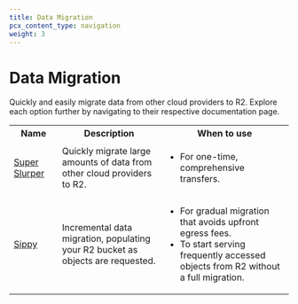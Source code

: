 ```yaml
---
title: Data Migration
pcx_content_type: navigation
weight: 3
---
```


# Data Migration
Quickly and easily migrate data from other cloud providers to R2. Explore each option further by navigating to their respective documentation page.

<table>
  <tbody>
    <th colspan="5" rowspan="1" style="width:160px">
        Name
    </th>
    <th colspan="5" rowspan="1">
      Description
    </th>
    <th colspan="5" rowspan="1">
      When to use
    </th>
    <tr>
      <td colspan="5" rowspan="1">
        <a href="/r2/data-migration/super-slurper/">Super Slurper</a>
      </td>
      <td colspan="5" rowspan="1">
        Quickly migrate large amounts of data from other cloud providers to R2.
      </td>
      <td colspan="5" rowspan="1">
        <ul>
            <li>For one-time, comprehensive transfers.</li>
        </ul>
      </td>
    </tr>
    <tr>
      <td colspan="5" rowspan="1">
        <a href="/r2/data-migration/sippy/">Sippy</a>
      </td>
      <td colspan="5" rowspan="1">
        Incremental data migration, populating your R2 bucket as objects are requested.
      </td>
      <td colspan="5" rowspan="1">
        <ul>
            <li>For gradual migration that avoids upfront egress fees.</li>
            <li>To start serving frequently accessed objects from R2 without a full migration.</li>
        </ul>
      </td>
    </tr>
  </tbody>
</table>
